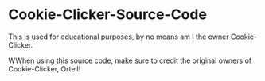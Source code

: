 # Cookie-Clicker-Source-Code
This is used for educational purposes, by no means am I the owner Cookie-Clicker.

WWhen using this source code, make sure to credit the original owners of Cookie-Clicker, Orteil!
